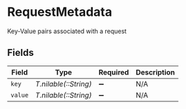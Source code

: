 # RequestMetadata

Key-Value pairs associated with a request


## Fields

| Field                 | Type                  | Required              | Description           |
| --------------------- | --------------------- | --------------------- | --------------------- |
| `key`                 | *T.nilable(::String)* | :heavy_minus_sign:    | N/A                   |
| `value`               | *T.nilable(::String)* | :heavy_minus_sign:    | N/A                   |